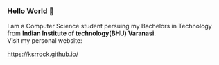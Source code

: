 ### Hello World 👋

I am a Computer Science student persuing my Bachelors in Technology from __Indian Institute of technology(BHU) Varanasi__.<br>
Visit my personal website:

https://ksrrock.github.io/
